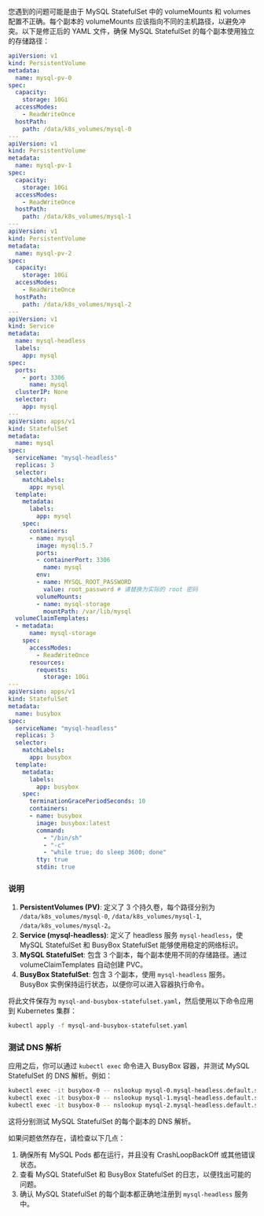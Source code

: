 您遇到的问题可能是由于 MySQL StatefulSet 中的 volumeMounts 和 volumes 配置不正确。每个副本的 volumeMounts 应该指向不同的主机路径，以避免冲突。以下是修正后的 YAML 文件，确保 MySQL StatefulSet 的每个副本使用独立的存储路径：

```yaml
apiVersion: v1
kind: PersistentVolume
metadata:
  name: mysql-pv-0
spec:
  capacity:
    storage: 10Gi
  accessModes:
    - ReadWriteOnce
  hostPath:
    path: /data/k8s_volumes/mysql-0
---
apiVersion: v1
kind: PersistentVolume
metadata:
  name: mysql-pv-1
spec:
  capacity:
    storage: 10Gi
  accessModes:
    - ReadWriteOnce
  hostPath:
    path: /data/k8s_volumes/mysql-1
---
apiVersion: v1
kind: PersistentVolume
metadata:
  name: mysql-pv-2
spec:
  capacity:
    storage: 10Gi
  accessModes:
    - ReadWriteOnce
  hostPath:
    path: /data/k8s_volumes/mysql-2
---
apiVersion: v1
kind: Service
metadata:
  name: mysql-headless
  labels:
    app: mysql
spec:
  ports:
    - port: 3306
      name: mysql
  clusterIP: None
  selector:
    app: mysql
---
apiVersion: apps/v1
kind: StatefulSet
metadata:
  name: mysql
spec:
  serviceName: "mysql-headless"
  replicas: 3
  selector:
    matchLabels:
      app: mysql
  template:
    metadata:
      labels:
        app: mysql
    spec:
      containers:
      - name: mysql
        image: mysql:5.7
        ports:
        - containerPort: 3306
          name: mysql
        env:
        - name: MYSQL_ROOT_PASSWORD
          value: root_password # 请替换为实际的 root 密码
        volumeMounts:
        - name: mysql-storage
          mountPath: /var/lib/mysql
  volumeClaimTemplates:
  - metadata:
      name: mysql-storage
    spec:
      accessModes:
        - ReadWriteOnce
      resources:
        requests:
          storage: 10Gi
---
apiVersion: apps/v1
kind: StatefulSet
metadata:
  name: busybox
spec:
  serviceName: "mysql-headless"
  replicas: 3
  selector:
    matchLabels:
      app: busybox
  template:
    metadata:
      labels:
        app: busybox
    spec:
      terminationGracePeriodSeconds: 10
      containers:
      - name: busybox
        image: busybox:latest
        command:
          - "/bin/sh"
          - "-c"
          - "while true; do sleep 3600; done"
        tty: true
        stdin: true
```

### 说明

1. **PersistentVolumes (PV)**: 定义了 3 个持久卷，每个路径分别为 `/data/k8s_volumes/mysql-0`, `/data/k8s_volumes/mysql-1`, `/data/k8s_volumes/mysql-2`。
2. **Service (mysql-headless)**: 定义了 headless 服务 `mysql-headless`，使 MySQL StatefulSet 和 BusyBox StatefulSet 能够使用稳定的网络标识。
3. **MySQL StatefulSet**: 包含 3 个副本，每个副本使用不同的存储路径。通过 volumeClaimTemplates 自动创建 PVC。
4. **BusyBox StatefulSet**: 包含 3 个副本，使用 `mysql-headless` 服务。BusyBox 实例保持运行状态，以便你可以进入容器执行命令。

将此文件保存为 `mysql-and-busybox-statefulset.yaml`，然后使用以下命令应用到 Kubernetes 集群：

```sh
kubectl apply -f mysql-and-busybox-statefulset.yaml
```

### 测试 DNS 解析

应用之后，你可以通过 `kubectl exec` 命令进入 BusyBox 容器，并测试 MySQL StatefulSet 的 DNS 解析。例如：

```sh
kubectl exec -it busybox-0 -- nslookup mysql-0.mysql-headless.default.svc.cluster.local
kubectl exec -it busybox-0 -- nslookup mysql-1.mysql-headless.default.svc.cluster.local
kubectl exec -it busybox-0 -- nslookup mysql-2.mysql-headless.default.svc.cluster.local
```

这将分别测试 MySQL StatefulSet 的每个副本的 DNS 解析。

如果问题依然存在，请检查以下几点：

1. 确保所有 MySQL Pods 都在运行，并且没有 CrashLoopBackOff 或其他错误状态。
2. 查看 MySQL StatefulSet 和 BusyBox StatefulSet 的日志，以便找出可能的问题。
3. 确认 MySQL StatefulSet 的每个副本都正确地注册到 `mysql-headless` 服务中。